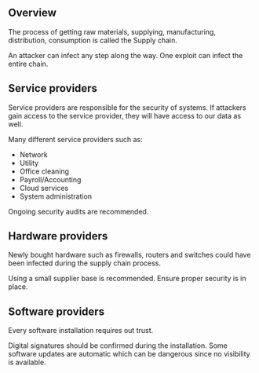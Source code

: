 ## Overview

The process of getting raw materials, supplying, manufacturing, distribution, consumption is called the Supply chain.

An attacker can infect any step along the way. One exploit can infect the entire chain.

## Service providers

Service providers are responsible for the security of systems. If attackers gain access to the service provider, they will have access to our data as well.

Many different service providers such as:
- Network
- Utility
- Office cleaning
- Payroll/Accounting
- Cloud services
- System administration

Ongoing security audits are recommended.

## Hardware providers

Newly bought hardware such as firewalls, routers and switches could have been infected during the supply chain process.

Using a small supplier base is recommended. Ensure proper security is in place.

## Software providers

Every software installation requires out trust.

Digital signatures should be confirmed during the installation. Some software updates are automatic which can be dangerous since no visibility is available.

